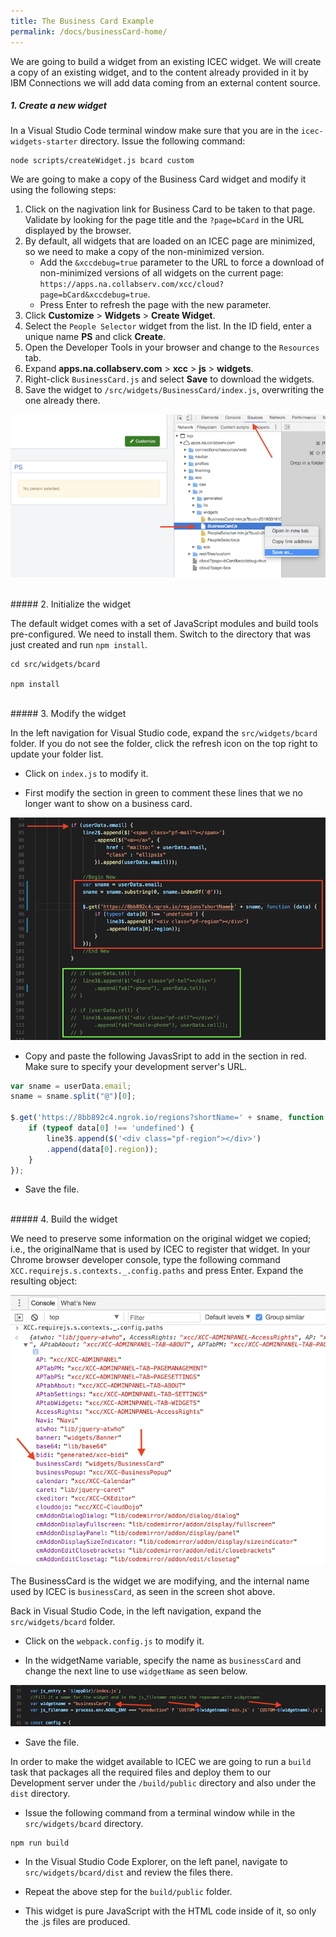 ```yaml
---
title: The Business Card Example
permalink: /docs/businessCard-home/
---
```


<a name="top"/>

We are going to build a widget from an existing ICEC widget.  We will create a copy of an existing widget, and to the content already provided in it by IBM Connections we will add data coming from an external content source. 

##### 1. Create a new widget

In a Visual Studio Code terminal window make sure that you are in the `icec-widgets-starter` directory. Issue the following command:

```
node scripts/createWidget.js bcard custom
```

We are going to make a copy of the Business Card widget and modify it using the following steps:

1. Click on the nagivation link for Business Card to be taken to that page. Validate by looking for the page title and the `?page=bCard` in the URL displayed by the browser.
2. By default, all widgets that are loaded on an ICEC page are minimized, so we need to make a copy of the non-minimized version. 
   - Add the `&xccdebug=true` parameter to the URL to force a download of non-minimized versions of all widgets on the current page: `https://apps.na.collabserv.com/xcc/cloud?page=bCard&xccdebug=true`. 
   - Press Enter to refresh the page with the new parameter.
3. Click **Customize** > **Widgets** > **Create Widget**. 
4. Select the `People Selector` widget from the list. In the ID field, enter a unique name **PS** and click **Create**.
5. Open the Developer Tools in your browser and change to the `Resources` tab.
6. Expand **apps.na.collabserv.com** > **xcc** > **js** > **widgets**.
7. Right-click `BusinessCard.js` and select **Save** to download the widgets.  
8. Save the widget to `/src/widgets/BusinessCard/index.js`, overwriting the one already there.

![copy widget](../images/copywidget.png)

<br/>
##### 2. Initialize the widget

The default widget comes with a set of JavaScript modules and build tools pre-configured.  We need to install them.  Switch to the directory that was just created and run `npm install`.

```
cd src/widgets/bcard

npm install
```

<br/>
##### 3. Modify the widget

In the left navigation for Visual Studio code, expand the `src/widgets/bcard` folder. If you do not see the folder, click  the refresh icon on the top right to update your folder list.

- Click on `index.js` to modify it.

- First modify the section in green to comment these lines that we no longer want to show on a business card.

![edit bcard](../images/bcardupdates.png)

- Copy and paste the following JavasSript to add in the section in red.  Make sure to specify your development server's URL.

```javascript
var sname = userData.email;
sname = sname.split("@")[0];
                    
$.get('https://8bb892c4.ngrok.io/regions?shortName=' + sname, function (data) {
    if (typeof data[0] !== 'undefined') {
        line3$.append($('<div class="pf-region"></div>')
        .append(data[0].region));
    }
});
```

- Save the file.

<br/>
##### 4. Build the widget

We need to preserve some information on the original widget we copied; i.e., the originalName that is used by ICEC to register that widget. In your Chrome browser developer console, type the following command `XCC.requirejs.s.contexts._.config.paths` and press Enter. Expand the resulting object:

![edit bcard](../images/custompath1.png)

The BusinessCard is the widget we are modifying, and the internal name used by ICEC is `businessCard`, as seen in the screen shot above.  

Back in Visual Studio Code, in the left navigation, expand the `src/widgets/bcard` folder.

- Click on the `webpack.config.js` to modify it.

- In the widgetName variable, specify the name as `businessCard` and change the next line to use `widgetName` as seen below.

![edit bcard](../images/webpack.png)

- Save the file.

In order to make the widget available to ICEC we are going to run a `build` task that packages all the required files and deploy them to our Development server under the `/build/public` directory and also under the `dist` directory. 

- Issue the following command from a terminal window while in the `src/widgets/bcard` directory.

```
npm run build
```

- In the Visual Studio Code Explorer, on the left panel, navigate to `src/widgets/bcard/dist` and review the files there.  

- Repeat the above step for the `build/public` folder.

- This widget is pure JavaScript with the HTML code inside of it, so only the .js files are produced.
